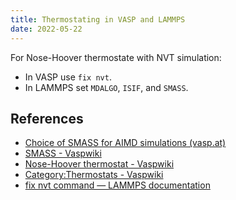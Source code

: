 ```yaml
---
title: Thermostating in VASP and LAMMPS
date: 2022-05-22
---
```


For Nose-Hoover thermostate with NVT simulation:

- In VASP use `fix nvt`.
- In LAMMPS set `MDALGO`, `ISIF`, and `SMASS`.

## References

- [Choice of SMASS for AIMD simulations (vasp.at)](https://www.vasp.at/forum/viewtopic.php?f=4&t=18412)
- [SMASS - Vaspwiki](https://www.vasp.at/wiki/index.php/SMASS)
- [Nose-Hoover thermostat - Vaspwiki](https://www.vasp.at/wiki/index.php/Nose-Hoover_thermostat)
- [Category:Thermostats - Vaspwiki](https://www.vasp.at/wiki/index.php/Category:Thermostats)
- [fix nvt command — LAMMPS documentation](https://docs.lammps.org/fix_nh.html)

